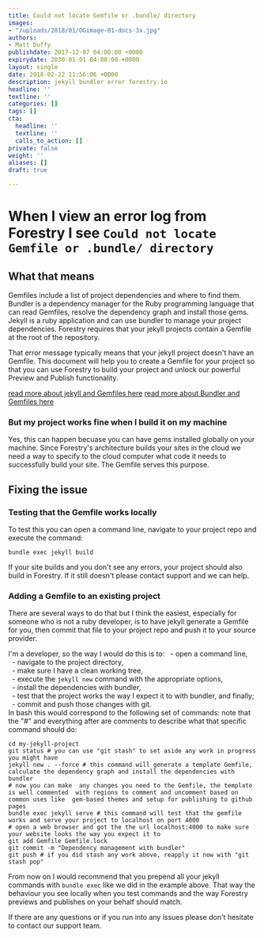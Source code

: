 ```yaml
---
title: Could not locate Gemfile or .bundle/ directory
images:
- "/uploads/2018/01/OGimage-01-docs-3x.jpg"
authors:
- Matt Duffy
publishdate: 2017-12-07 04:00:00 +0000
expirydate: 2030-01-01 04:00:00 +0000
layout: single
date: 2018-02-22 11:56:06 +0000
description: jekyll bundler error forestry.io
headline: ''
textline: ''
categories: []
tags: []
cta:
  headline: ''
  textline: ''
  calls_to_action: []
private: false
weight: ''
aliases: []
draft: true

---
```

# When I view an error log from Forestry I see `Could not locate Gemfile or .bundle/ directory`

## What that means

Gemfiles include a list of project dependencies and where to find them.  Bundler is a dependency manager for the Ruby programming language that can read Gemfiles, resolve the dependency graph and install those gems.  Jekyll is a ruby application and can use bundler to manage your project dependencies.  Forestry requires that your jekyll projects contain a Gemfile at the root of the repository.

That error message typically means that your jekyll project doesn't have an Gemfile.  This document will help you to create a Gemfile for your project so that you can use Forestry to build your project and unlock our powerful Preview and Publish functionality.

[read more about jekyll and Gemfiles here](https://jekyllrb.com/docs/quickstart/#about-bundler)
[read more about Bundler and Gemfiles here](http://bundler.io/)

### But my project works fine when I build it on my machine

Yes, this can happen becuase you can have gems installed globally on your machine.  Since Forestry's architecture builds your sites in the cloud we need a way to specify to the cloud computer what code it needs to successfully build your site.  The Gemfile serves this purpose.

## Fixing the issue

### Testing that the Gemfile works locally

To test this you can open a command line, navigate to your  project repo and execute the command:

    bundle exec jekyll build

If  your site builds and you don't see any errors, your project should also build in Forestry.  If it still doesn't please contact support and we can help.

### Adding a Gemfile to an existing project

There are several ways to do  that but I think the easiest, especially for someone who is not a ruby developer, is to have jekyll generate a Gemfile for you, then commit that file to your project repo and push it to your source provider.

I'm a developer, so the way I would do this is to:
  - open a command line,  
  - navigate to the project directory,  
  - make sure I have a clean working tree,  
  - execute the `jekyll new` command with the appropriate options,  
  - install the dependencies with bundler,  
  - test that the project works the way I expect it to with bundler, and finally;
  - commit and push those changes with git.    
In bash this would correspond to the following set of commands:
note that the "#" and everything after are comments to describe what that specific command should do:

```  
cd my-jekyll-project  
git status # you can use "git stash" to set aside any work in progress you might have  
jekyll new . --force # this command will generate a template Gemfile,  calculate the dependency graph and install the dependencies with bundler  
# now you can make  any changes you need to the Gemfile, the template is well commented  with regions to comment and uncomment based on common uses like  gem-based themes and setup for publishing to github pages  
bundle exec jekyll serve # this command will test that the gemfile works and serve your project to localhost on port 4000  
# open a web browser and got the the url localhost:4000 to make sure your website looks the way you expect it to  
git add Gemfile Gemfile.lock  
git commit -m "Dependency management with bundler"  
git push # if you did stash any work above, reapply it now with "git stash pop"
```

From now on I would recommend that you prepend all your jekyll  commands with `bundle exec` like we did in the example above. That way the behaviour you see locally when you test commands and the way Forestry previews and publishes on your behalf should match.

If there are any questions or if you run into any issues please don't hesitate to contact our support team.
